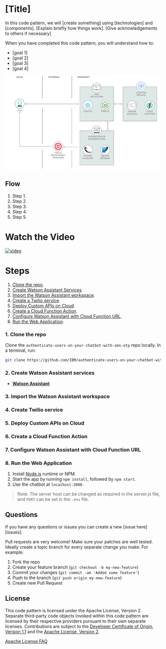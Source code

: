 # [Title]

In this code pattern, we will [create something] using [technologies] and [components]. [Explain briefly how things work]. [Give acknowledgements to others if necessary]

When you have completed this code pattern, you will understand how to:

* [goal 1]
* [goal 2]
* [goal 3]
* [goal 4]

![architecture](doc/source/images/architecture.png)

## Flow

1. Step 1.
2. Step 2.
3. Step 3.
4. Step 4.
5. Step 5.

# Watch the Video

[![video](http://img.youtube.com/vi/Jxi7U7VOMYg/0.jpg)](https://www.youtube.com/watch?v=Jxi7U7VOMYg)

# Steps

1. [Clone the repo](#1-clone-the-repo).
2. [Create Watson Assistant Services](#2-create-watson-assistant-services).
3. [Import the Watson Assistant workspace](#3-import-the-watson-assistant-workspace).
4. [Create a Twilio service](#4-create-a-twilio-service).
5. [Deploy Custom APIs on Cloud](#5-deploy-custom-apis-on-cloud).
6. [Create a Cloud Function Action](#6-create-a-cloud-function-action).
7. [Configure Watson Assistant with Cloud Function URL](#7-configure-watson-assistant-with-cloud-function-url).
8. [Run the Web Application](#8-run-the-web-application).

### 1. Clone the repo

Clone the `authenticate-users-on-your-chatbot-with-sms-otp` repo locally. In a terminal, run:

```bash
git clone https://github.com/IBM/authenticate-users-on-your-chatbot-with-sms-otp.git
```

### 2. Create Watson Assistant services

* [**Watson Assistant**](https://cloud.ibm.com/catalog/services/assistant)

### 3. Import the Watson Assistant workspace

### 4. Create Twilio service

### 5. Deploy Custom APIs on Cloud

### 6. Create a Cloud Function Action

### 7. Configure Watson Assistant with Cloud Function URL

### 8. Run the Web Application

1. Install [Node.js](https://nodejs.org/en/) runtime or NPM.
1. Start the app by running `npm install`, followed by `npm start`.
1. Use the chatbot at `localhost:3000`.

> Note: The server host can be changed as required in the server.js file, and `PORT` can be set in the `.env` file.

## Questions
If you have any questions or issues you can create a new [issue here][issues].

Pull requests are very welcome! Make sure your patches are well tested.
Ideally create a topic branch for every separate change you make. For
example:

1. Fork the repo
2. Create your feature branch (`git checkout -b my-new-feature`)
3. Commit your changes (`git commit -am 'Added some feature'`)
4. Push to the branch (`git push origin my-new-feature`)
5. Create new Pull Request

## License

This code pattern is licensed under the Apache License, Version 2. Separate third-party code objects invoked within this code pattern are licensed by their respective providers pursuant to their own separate licenses. Contributions are subject to the [Developer Certificate of Origin, Version 1.1](https://developercertificate.org/) and the [Apache License, Version 2](https://www.apache.org/licenses/LICENSE-2.0.txt).

[Apache License FAQ](https://www.apache.org/foundation/license-faq.html#WhatDoesItMEAN)
